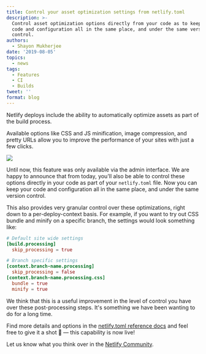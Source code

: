 ```yaml
---
title: Control your asset optimization settings from netlify.toml
description: >-
  Control asset optimization options directly from your code as to keep your
  code and configuration all in the same place, and under the same version
  control.
authors:
  - Shayon Mukherjee
date: '2019-08-05'
topics:
  - news
tags:
  - Features
  - CI
  - Builds
tweet: ''
format: blog
---
```

Netlify deploys include the ability to automatically optimize assets as part of the build process.

Available options like CSS and JS minification, image compression, and pretty URLs allow you to improve the performance of your sites with just a few clicks.

![](/img/blog/assetoptimization.png)

Until now, this feature was only available via the admin interface. We are happy to announce that from today, you'll also be able to control these options directly in your code as part of your `netlify.toml` file. Now you can keep your code and configuration all in the same place, and under the same version control.

This also provides very granular control over these optimizations, right down to a per-deploy-context basis. For example, if you want to try out CSS bundle and minify on a specific branch, the settings would look something like:

```toml
# Default site wide settings
[build.processing]
  skip_processing = true

# Branch specific settings
[context.branch-name.processing]
  skip_processing = false
[context.branch-name.processing.css]
  bundle = true
  minify = true
```

We think that this is a useful improvement in the level of control you have over these post-processing steps. It's something we have been wanting to do for a long time.

Find more details and options in the [netlify.toml reference docs](https://www.netlify.com/docs/netlify-toml-reference/#post-processing) and feel free to give it a shot 🙂 — this capability is now live!

Let us know what you think over in the [Netlify Community](https://community.netlify.com/t/control-your-asset-optimization-settings-from-netlify-toml/2533).

